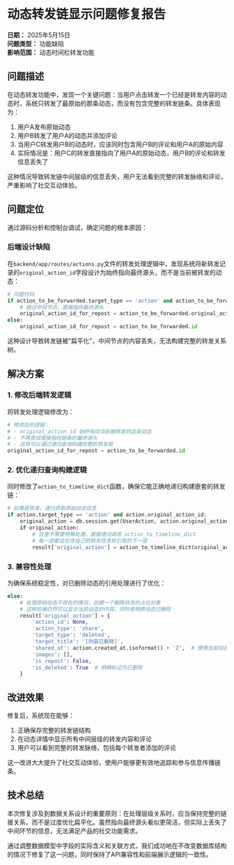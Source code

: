 # 动态转发链显示问题修复报告

**日期：** 2025年5月15日  
**问题类型：** 功能缺陷  
**影响范围：** 动态时间栏转发功能  

## 问题描述

在动态转发功能中，发现一个关键问题：当用户点击转发一个已经是转发内容的动态时，系统只转发了最原始的那条动态，而没有包含完整的转发链条。具体表现为：

1. 用户A发布原始动态
2. 用户B转发了用户A的动态并添加评论
3. 当用户C转发用户B的动态时，应该同时包含用户B的评论和用户A的原始内容
4. 实际情况是：用户C的转发直接指向了用户A的原始动态，用户B的评论和转发信息丢失了

这种情况导致转发链中间层级的信息丢失，用户无法看到完整的转发脉络和评论，严重影响了社交互动体验。

## 问题定位

通过源码分析和控制台调试，确定问题的根本原因：

### 后端设计缺陷

在`backend/app/routes/actions.py`文件的转发处理逻辑中，发现系统将新转发记录的`original_action_id`字段设计为始终指向最终源头，而不是当前被转发的动态：

```python
# 问题代码
if action_to_be_forwarded.target_type == 'action' and action_to_be_forwarded.original_action_id:
    # 跳过中间节点，直接指向最终源头
    original_action_id_for_repost = action_to_be_forwarded.original_action_id
else:
    original_action_id_for_repost = action_to_be_forwarded.id
```

这种设计导致转发链被"扁平化"，中间节点的内容丢失，无法构建完整的转发关系树。

## 解决方案

### 1. 修改后端转发逻辑

将转发处理逻辑修改为：

```python
# 修改后的逻辑：
# - original_action_id 始终指向当前被转发的这条动态
# - 不再尝试直接指向链条的最终源头
# - 这样可以通过递归查询构建完整的转发链
original_action_id_for_repost = action_to_be_forwarded.id
```

### 2. 优化递归查询构建逻辑

同时修改了`action_to_timeline_dict`函数，确保它能正确地递归构建嵌套的转发链：

```python
# 如果是转发，递归获取原始动态信息
if action.target_type == 'action' and action.original_action_id:
    original_action = db.session.get(UserAction, action.original_action_id)
    if original_action:
        # 这里不需要特殊处理，直接递归调用 action_to_timeline_dict
        # 每一层都会包含自己的转发信息和引用的下一层
        result['original_action'] = action_to_timeline_dict(original_action, current_user_id)
```

### 3. 兼容性处理

为确保系统稳定性，对已删除动态的引用处理进行了优化：

```python
else:
    # 处理原始动态不存在的情况，创建一个删除状态的占位对象
    # 这样前端仍然可以显示当前动态的内容，同时表明原动态已删除
    result['original_action'] = {
        'action_id': None,
        'action_type': 'share',
        'target_type': 'deleted',
        'target_title': '[内容已删除]',
        'shared_at': action.created_at.isoformat() + 'Z',  # 使用当前动态的时间作为占位
        'images': [],
        'is_repost': False,
        'is_deleted': True  # 明确标记为已删除
    }
```

## 改进效果

修复后，系统现在能够：

1. 正确保存完整的转发链结构
2. 在动态详情中显示所有中间层级的转发内容和评论
3. 用户可以看到完整的转发脉络，包括每个转发者添加的评论

这一改进大大提升了社交互动体验，使用户能够更有效地追踪和参与信息传播链条。

## 技术总结

本次修复涉及到数据关系设计的重要原则：在处理层级关系时，应当保持完整的链接关系，而不是过度优化扁平化。虽然指向最终源头看似更简洁，但实际上丢失了中间环节的信息，无法满足产品的社交功能需求。

通过调整数据模型中字段的实际含义和关联方式，我们成功地在不改变数据库结构的情况下修复了这一问题，同时保持了API兼容性和前端展示逻辑的一致性。 